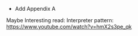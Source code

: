 - Add Appendix A

Maybe Interesting read:
Interpreter pattern: https://www.youtube.com/watch?v=hmX2s3pe_qk